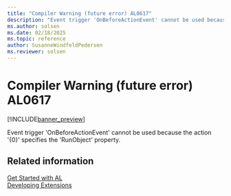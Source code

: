 ```yaml
---
title: "Compiler Warning (future error) AL0617"
description: "Event trigger 'OnBeforeActionEvent' cannot be used because the action '{0}' specifies the 'RunObject' property."
ms.author: solsen
ms.date: 02/18/2025
ms.topic: reference
author: SusanneWindfeldPedersen
ms.reviewer: solsen
---
```

[//]: # (START>DO_NOT_EDIT)
[//]: # (IMPORTANT:Do not edit any of the content between here and the END>DO_NOT_EDIT.)
[//]: # (Any modifications should be made in the .xml files in the ModernDev repo.)
# Compiler Warning (future error) AL0617

[!INCLUDE[banner_preview](../includes/banner_preview.md)]

Event trigger 'OnBeforeActionEvent' cannot be used because the action '{0}' specifies the 'RunObject' property.


[//]: # (IMPORTANT: END>DO_NOT_EDIT)
## Related information  
[Get Started with AL](../devenv-get-started.md)  
[Developing Extensions](../devenv-dev-overview.md)  